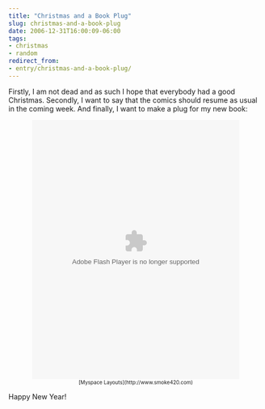 ```yaml
---
title: "Christmas and a Book Plug"
slug: christmas-and-a-book-plug
date: 2006-12-31T16:00:09-06:00
tags:
- christmas
- random
redirect_from:
- entry/christmas-and-a-book-plug/
---
```

Firstly, I am not dead and as such I hope that everybody had a good Christmas. Secondly, I want to say that the comics should resume as usual in the coming week. And finally, I want to make a plug for my new book:

<center><embed src="http://www.smoke420.com/plugins/for-dummies-cover-generator/dummiebook.swf?h=&t=Shitting in the Toilet&b=Now you can do it too!&a=By Big Kid&d=Myspace Layouts&myw=401.85&myh=505.2" quality="high" wmode="transparent" width="409.85" height="513.2" name="For Dummies" align="middle" allowScriptAccess="samedomain" type="application/x-shockwave-flash" pluginspage="http://www.macromedia.com/go/getflashplayer" /><br><font size="-2">[Myspace Layouts](http://www.smoke420.com)</font></center>

Happy New Year!
